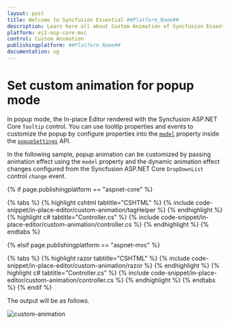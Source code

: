 ```yaml
---
layout: post
title: Welcome to Syncfusion Essential ##Platform_Name##
description: Learn here all about Custom Animation of Syncfusion Essential ##Platform_Name## widgets based on HTML5 and jQuery.
platform: ej2-asp-core-mvc
control: Custom Animation
publishingplatform: ##Platform_Name##
documentation: ug
---
```



# Set custom animation for popup mode

In popup mode, the In-place Editor rendered with the Syncfusion ASP.NET Core `Tooltip` control. You can use tooltip properties and events to customize the popup by configure properties into the [`model`](https://help.syncfusion.com/cr/aspnetcore-js2/Syncfusion.EJ2.InPlaceEditor.InPlaceEditor.html#Syncfusion_EJ2_InPlaceEditor_InPlaceEditor_Model) property inside the [`popupSettings`](https://help.syncfusion.com/cr/aspnetcore-js2/Syncfusion.EJ2.InPlaceEditor.InPlaceEditor.html#Syncfusion_EJ2_InPlaceEditor_InPlaceEditor_PopupSettings) API.

In the following sample, popup animation can be customized by passing animation effect using the `model` property and the dynamic animation effect changes configured from the Syncfusion ASP.NET Core `DropDownList` control `change` event.

{% if page.publishingplatform == "aspnet-core" %}

{% tabs %}
{% highlight cshtml tabtitle="CSHTML" %}
{% include code-snippet/in-place-editor/custom-animation/tagHelper %}
{% endhighlight %}
{% highlight c# tabtitle="Controller.cs" %}
{% include code-snippet/in-place-editor/custom-animation/controller.cs %}
{% endhighlight %}
{% endtabs %}

{% elsif page.publishingplatform == "aspnet-mvc" %}

{% tabs %}
{% highlight razor tabtitle="CSHTML" %}
{% include code-snippet/in-place-editor/custom-animation/razor %}
{% endhighlight %}
{% highlight c# tabtitle="Controller.cs" %}
{% include code-snippet/in-place-editor/custom-animation/controller.cs %}
{% endhighlight %}
{% endtabs %}
{% endif %}



The output will be as follows.

![custom-animation](../../in-place-editor/images/custom-animation.PNG)